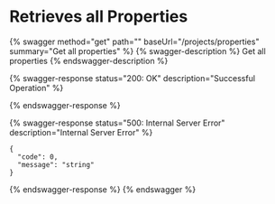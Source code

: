# Retrieves all Properties

{% swagger method="get" path="" baseUrl="/projects/properties" summary="Get all properties" %}
{% swagger-description %}
Get all properties
{% endswagger-description %}

{% swagger-response status="200: OK" description="Successful Operation" %}

{% endswagger-response %}

{% swagger-response status="500: Internal Server Error" description="Internal Server Error" %}
```
{
  "code": 0,
  "message": "string"
}
```
{% endswagger-response %}
{% endswagger %}
